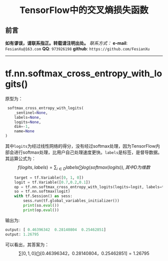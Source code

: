 <h1 align = "center">TensorFlow中的交叉熵损失函数</h1>


## 前言

**如有谬误，请联系指正。转载请注明出处。**
*联系方式：*
**e-mail**: `FesianXu@163.com`
**QQ**: `973926198`
**github**: `https://github.com/FesianXu`

****

# tf.nn.softmax_cross_entropy_with_logits()
原型为：
```python
 softmax_cross_entropy_with_logits(
    _sentinel=None,
    labels=None,
    logits=None,
    dim=-1,
    name=None
)
```
其中`logits`为经过线性网络的得分，没有经过softmax处理，因为TensorFlow内部会进行softmax处理，比用户自己处理速度更快。`labels`是标签，是督导数据。
其运算公式为：
$$
f(logits, labels) = \sum_{i \in D } labels \bigodot log(softmax(logits)), 其中D为维数
$$

```python
    target = tf.Variable([0, 1, 0])
    logit = tf.Variable([0.7,0.2,0.1])
    op = tf.nn.softmax_cross_entropy_with_logits(logits=logit, labels=target)
    so = tf.nn.softmax(logit)
    with tf.Session() as sess:
        sess.run(tf.global_variables_initializer())
        print(so.eval())
        print(op.eval())
```

输出为:
```python
output: [ 0.46396342  0.28140804  0.25462851]
output: 1.26795
```
可以看出，其答案为：
$$
\sum [0, 1, 0] \bigodot [ 0.46396342，　0.28140804，　0.25462851] = 1.26795
$$


